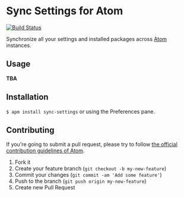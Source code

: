 # Sync Settings for Atom

[![Build Status](https://travis-ci.org/Hackafe/atom-sync-settings.svg?branch=master)](https://travis-ci.org/Hackafe/atom-sync-settings)

Synchronize all your settings and installed packages across [Atom](http://atom.io) instances.

## Usage

**TBA**

## Installation

`$ apm install sync-settings` or using the Preferences pane.


## Contributing

If you're going to submit a pull request, please try to follow
[the official contribution guidelines of Atom](https://atom.io/docs/latest/contributing).

1. Fork it
2. Create your feature branch (`git checkout -b my-new-feature`)
3. Commit your changes (`git commit -am 'Add some feature'`)
4. Push to the branch (`git push origin my-new-feature`)
5. Create new Pull Request
